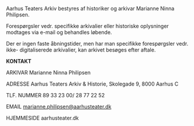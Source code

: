 Aarhus Teaters Arkiv bestyres af historiker og arkivar Marianne Ninna
Philipsen.

Forespørgsler vedr. specifikke arkivalier eller historiske oplysninger
modtages via e-mail og behandles løbende.

Der er ingen faste åbningstider, men har man specifikke forespørgsler
vedr. ikke- digitaliserede arkivalier, kan arkivet besøges efter aftale.

**KONTAKT**

ARKIVAR Marianne Ninna Philipsen

ADRESSE Aarhus Teaters Arkiv & Historie, Skolegade 9, 8000 Aarhus C

TLF. NUMMER 89 33 23 00/ 28 77 22 52

EMAIL <marianne.philipsen@aarhusteater.dk>

HJEMMESIDE aarhusteater.dk
